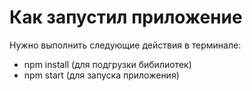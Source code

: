 # Как запустил приложение

Нужно выполнить следующие действия в терминале:
* npm install (для подгрузки бибилиотек)
* npm start (для запуска приложения)
